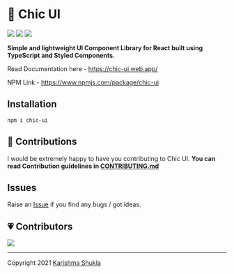# 🦄 Chic UI 

<a href="https://www.npmjs.org/package/chic-ui"><img src="https://img.shields.io/npm/v/chic-ui?style=for-the-badge&labelColor=black&logo=npm&label=chic-ui"></a>
<a href="https://www.npmjs.org/package/chic-ui"><img src="https://img.shields.io/badge/contributions-welcome-brightgreen?style=for-the-badge&labelColor=black&logo=github"></a>
<a href="https://github.com/karishmashuklaa/chic-ui/graphs/contributors"><img src="https://img.shields.io/github/contributors/karishmashuklaa/chic-ui?style=for-the-badge&labelColor=black&logo=github&color=222222"></a>

**Simple and lightweight UI Component Library for React built using TypeScript and Styled Components.**

Read Documentation here - https://chic-ui.web.app/

NPM Link - https://www.npmjs.com/package/chic-ui

## Installation

```
npm i chic-ui
```


## 🙌 Contributions

I would be extremely happy to have you contributing to Chic UI. **You can read Contribution guidelines in [CONTRIBUTING.md](CONTRIBUTING.md)**

## Issues
Raise an [Issue](https://github.com/karishmashuklaa/chic-ui/issues) if you find any bugs / got ideas. 

## 💗 Contributors

<a href="https://github.com/karishmashuklaa/chic-ui/graphs/contributors">
  <img src="https://contrib.rocks/image?repo=karishmashuklaa/chic-ui" />
</a>
<hr>
Copyright 2021 <a href="https://github.com/karishmashuklaa/">Karishma Shukla</a>

